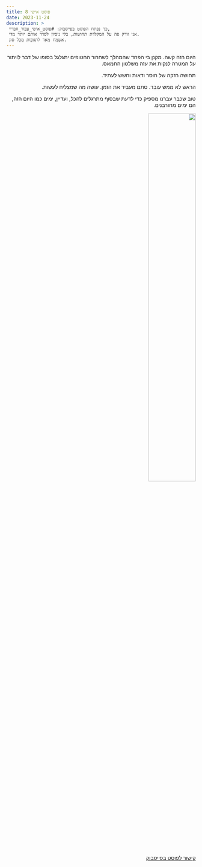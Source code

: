 ```yaml
---
title: פוסט אישי 8
date: 2023-11-24
description: >
 כך נפתח הפוסט בפייסבוק: #פוסט_אישי_עבור_חבריי,
 אני זורק פה על המקלדת תחושות, בלי ניסיון לסדר אותם יותר מדי.
 אשמח מאד לתגובות מכל סוג.
---
```


<div id="fb-root"></div>
<script async defer crossorigin="anonymous" src="https://connect.facebook.net/en_US/sdk.js#xfbml=1&version=v18.0" nonce="uL5SxxKU"></script>

<div dir="rtl">

היום הזה קשה.
מקנן בי הפחד שהמהלך לשחרור החטופים יתגלגל בסופו של דבר לויתור על המטרה לנקות את עזה משלטון החמאס.

תחושה חזקה של חוסר ודאות וחשש לעתיד.

הראש לא ממש עובד.
סתם מעביר את הזמן.
עושה מה שמצליח לעשות.

טוב שכבר עברנו מספיק כדי לדעת שבסוף מתרגלים להכל,
ועדיין,
ימים כמו היום הזה,
הם ימים מחורבנים.

<img src="https://scontent.ftlv15-1.fna.fbcdn.net/v/t39.30808-6/405115230_2603234046530364_5569732132302998335_n.jpg?stp=dst-jpg_p180x540&_nc_cat=106&ccb=1-7&_nc_sid=5f2048&_nc_ohc=GDRDpX2HWeIAX9jHZZE&_nc_ht=scontent.ftlv15-1.fna&oh=00_AfDmmOXNewnquU4PpzD94sAqaVjiYYwxtPe-No2upz7X4Q&oe=6565575C" style="width: 50%"/>

[קישור לפוסט בפייסבוק](https://www.facebook.com/urielofir86/posts/2584648098388959)

<div class="fb-comments" data-href="https://urielofir.website/blog/" data-width="" data-numposts="5"></div>

</div>
